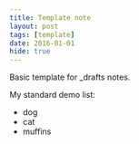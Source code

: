 ```yaml
---
title: Template note
layout: post
tags: [template]
date: 2016-01-01
hide: true
---
```


Basic template for _drafts notes.

My standard demo list:

- dog
- cat
- muffins
